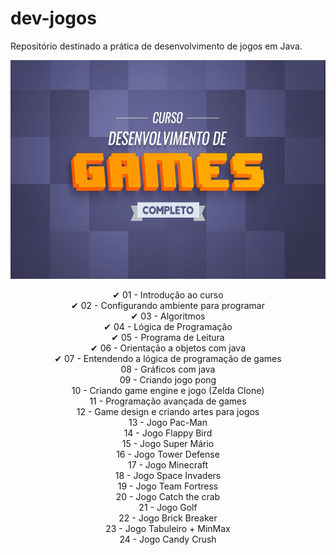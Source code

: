 # dev-jogos

Repositório destinado a prática de desenvolvimento de jogos em Java.

<div align="center">
<img width=700 height=350 src="/img/danki.jpeg">

  <span>✔ 01 - Introdução ao curso</span>
  <br>
  <span>✔ 02 - Configurando ambiente para programar</span>
    <br>
  <span>✔ 03 - Algoritmos</span>
    <br>
  <span>✔ 04 - Lógica de Programação</span>
    <br>
  <span>✔ 05 - Programa de Leitura</span>
    <br>
  <span>✔ 06 - Orientação a objetos com java</span>
    <br>
  <span>✔ 07 - Entendendo a lógica de programação de games</span>
    <br>
  <span>08 - Gráficos com java</span>
    <br>
  <span>09 - Criando jogo pong</span>
      <br>
   <span>10 - Criando game engine e jogo (Zelda Clone)</span>
      <br>
   <span>11 - Programação avançada de games</span>
      <br>
   <span>12 - Game design e criando artes para jogos</span>
      <br>
   <span>13 - Jogo Pac-Man</span>
      <br>
   <span>14 - Jogo Flappy Bird</span>
      <br>
   <span>15 - Jogo Super Mário</span>
      <br>
   <span>16 - Jogo Tower Defense</span>
      <br>
   <span>17 - Jogo Minecraft</span>
      <br>
   <span>18 - Jogo Space Invaders</span>
      <br>
   <span>19 - Jogo Team Fortress</span>
      <br>
   <span>20 - Jogo Catch the crab</span>
      <br>
   <span>21 - Jogo Golf</span>
      <br>
   <span>22 - Jogo Brick Breaker</span>
      <br>
   <span>23 - Jogo Tabuleiro + MinMax</span>
      <br>
   <span>24 - Jogo Candy Crush</span>
   
  

</div>
